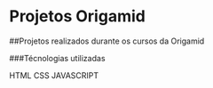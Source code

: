# Projetos Origamid
##Projetos realizados durante os cursos da Origamid

###Técnologias utilizadas

HTML
CSS 
JAVASCRIPT
